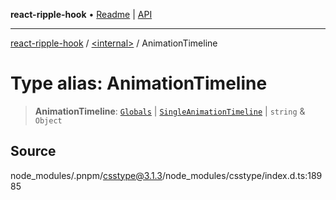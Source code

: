 **react-ripple-hook** • [Readme](../../README.md) \| [API](../../globals.md)

---

[react-ripple-hook](../../README.md) / [\<internal\>](../README.md) / AnimationTimeline

# Type alias: AnimationTimeline

> **AnimationTimeline**: [`Globals`](Globals.md) \| [`SingleAnimationTimeline`](SingleAnimationTimeline.md) \| `string` & `Object`

## Source

node_modules/.pnpm/csstype@3.1.3/node_modules/csstype/index.d.ts:18985
